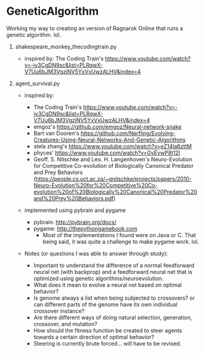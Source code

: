 # GeneticAlgorithm
Working my way to creating an version of Ragnarok Online that runs a genetic algorithm. lol.

1. shakespeare_monkey_thecodingtrain.py
    - inspired by: The Coding Train's https://www.youtube.com/watch?v=-jv3CgDN9sc&list=PLRqwX-V7Uu6bJM3VgzjNV5YxVxUwzALHV&index=4

2. agent_survival.py
    - inspired by:
        - The Coding Train's https://www.youtube.com/watch?v=-jv3CgDN9sc&list=PLRqwX-V7Uu6bJM3VgzjNV5YxVxUwzALHV&index=4
        - emgoz's https://github.com/emgoz/Neural-network-snake
        - Bart van Dooren's https://github.com/Nerfling/Evolving-Creatures-Using-Neural-Networks-And-Genetic-Algorithms
        - stela zhang's https://www.youtube.com/watch?v=eZ14la6zttM
        - phyces' https://www.youtube.com/watch?v=GvEywP8t12I
        - Geoff. S. Nitschke and Leo. H. Langenhoven's Neuro-Evolution for Competitive Co-evolution of Biologically Canonical Predator and Prey Behaviors (https://people.cs.uct.ac.za/~gnitschke/projects/papers/2010-Neuro-Evolution%20for%20Competitive%20Co-evolution%20of%20Biologically%20Canonical%20Predator%20and%20Prey%20Behaviors.pdf)
    - implemented using pybrain and pygame
        - pybrain: http://pybrain.org/docs/
        - pygame: http://thepythongamebook.com
            - Most of the implementations I found were on Java or C. That being said, it was quite a challenge to make pygame work. lol.
    
    - Notes (or questions I was able to answer through study):
        - Important to understand the difference of a normal feedforward neural net (with backprop) and a feedforward neural net that is optimized using genetic algorithms/neuroevolution. 
        - What does it mean to evolve a neural net based on optimal behavior?
        - Is genome always a list when being subjected to crossovers? or can different parts of the genome have its own individual crossover instance?
        - Are there different ways of doing natural selection, generation, crossover, and mutation?
        - How should the fitness function be created to steer agents towards a certain direction of optimal behavior?
        - Steering is currently brute forced... will have to be revised.

